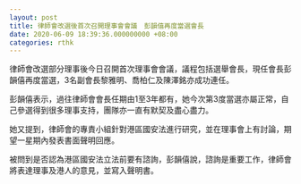 ```yaml
---
layout: post
title: 律師會改選後首次召開理事會會議　彭韻僖再度當選會長
date: 2020-06-09 18:39:36.000000000 +08:00
categories: rthk
---
```


律師會改選部分理事後今日召開首次理事會會議，議程包括選舉會長，現任會長彭韻僖再度當選，3名副會長黎雅明、喬柏仁及陳澤銘亦成功連任。

彭韻僖表示，過往律師會會長任期由1至3年都有，她今次第3度當選亦屬正常，自己參選得到很多理事支持，團隊亦一直有默契及盡心盡力。

她又提到，律師會的專責小組針對港區國安法進行研究，並在理事會上有討論，期望一星期內發表書面聲明回應。

被問到是否認為港區國安法立法前要有諮詢，彭韻僖說，諮詢是重要工作，律師會將表達理事及港人的意見，並寫入聲明書。
